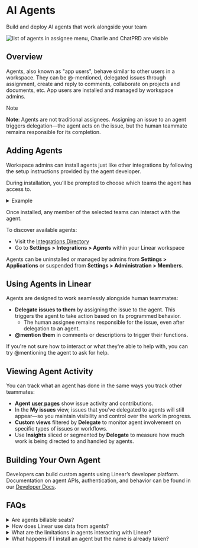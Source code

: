 # AI Agents

Build and deploy AI agents that work alongside your team

![list of agents in assignee menu, Charlie and ChatPRD are visible](https://webassets.linear.app/images/ornj730p/production/68c955d01e0e45b23747e8cd7362b018b06a6655-2880x1768.png?q=95&auto=format&dpr=2)

## Overview

Agents, also known as "app users", behave similar to other users in a workspace. They can be @-mentioned, delegated issues through assignment, create and reply to comments, collaborate on projects and documents, etc. App users are installed and managed by workspace admins.

> [!NOTE]
> **Note**: Agents are not traditional assignees. Assigning an issue to an agent triggers delegation—the agent acts on the issue, but the human teammate remains responsible for its completion.

## Adding Agents

Workspace admins can install agents just like other integrations by following the setup instructions provided by the agent developer.

During installation, you’ll be prompted to choose which teams the agent has access to.

<details>
<summary>Example</summary>
![Installing the codegen agent into Linear permissions modal](https://webassets.linear.app/images/ornj730p/production/9a11b2deb2fd1f6b5649f00ebaa928124f061099-1292x1019.png?q=95&auto=format&dpr=2)
*Example of installing an agent into Linear*
</details>

Once installed, any member of the selected teams can interact with the agent.

To discover available agents:

* Visit the [Integrations Directory](https://linear.app/integrations/agents)
* Go to **Settings > Integrations > Agents** within your Linear workspace

Agents can be uninstalled or managed by admins from **Settings > Applications** or suspended from **Settings > Administration > Members**.

## Using Agents in Linear

Agents are designed to work seamlessly alongside human teammates:

* **Delegate issues to them** by assigning the issue to the agent. This triggers the agent to take action based on its programmed behavior.
  * The human assignee remains responsible for the issue, even after delegation to an agent.
* **@mention them** in comments or descriptions to trigger their functions.

If you're not sure how to interact or what they're able to help with, you can try @mentioning the agent to ask for help.

## Viewing Agent Activity

You can track what an agent has done in the same ways you track other teammates:

* **Agent** [**user pages**](https://linear.app/docs/user-views) show issue activity and contributions.
* In the **My issues** view, issues that you’ve delegated to agents will still appear—so you maintain visibility and control over the work in progress.
* **Custom views** filtered by **Delegate** to monitor agent involvement on specific types of issues or workflows.
* Use **Insights** sliced or segmented by **Delegate** to measure how much work is being directed to and handled by agents.

## Building Your Own Agent

Developers can build custom agents using Linear’s developer platform. Documentation on agent APIs, authentication, and behavior can be found in our [Developer Docs](https://linear.app/developers/agents).

## FAQs

<details>
<summary>Are agents billable seats? </summary>
Agents are not counted as billable seats in Linear. The services that provide the agent may have their own pricing structure, and you should refer to their documentation before installing.
</details>

<details>
<summary>How does Linear use data from agents?</summary>
Linear does not train on customer's data. We use models from common model providers, a complete list is available in our [DPA](https://linear.app/dpa).

Agents themselves would be 3rd party integrations approved by your workspace, in which case we can't speak to how the agent provider operates and you'd have to refer to the agent service provider.
</details>

<details>
<summary>What are the limitations in agents interacting with Linear?</summary>
Agents cannot sign in to the app, access admin functionality or manage users.
</details>

<details>
<summary>What happens if I install an agent but the name is already taken?</summary>
In the event that you have a member on your workspace with the same name as an Agent, the Agent's username will simply append a number at the end to keep it unique.

For example, Charlie would become Charlie1.
</details>

##